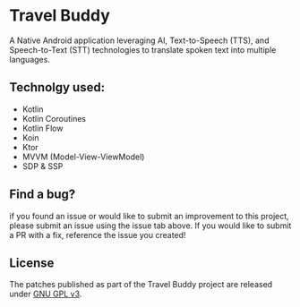 
# Travel Buddy


A Native Android application leveraging AI, Text-to-Speech (TTS), and Speech-to-Text (STT) technologies to translate spoken text into multiple languages.

## Technolgy used:

- Kotlin
- Kotlin Coroutines
- Kotlin Flow
- Koin
- Ktor
- MVVM (Model-View-ViewModel)
- SDP & SSP

## Find a bug?

if you found an issue or would like to submit an improvement to this project, please submit an issue using the issue tab above. If you would like to submit a PR with a fix, reference the issue you created!

## License

The patches published as part of the Travel Buddy project are released under [GNU GPL v3](./LICENSE).
